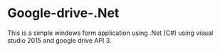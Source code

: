 # Google-drive-.Net
This is a simple windows form application using .Net (C#) using visual studio 2015 and google drive API 3.

